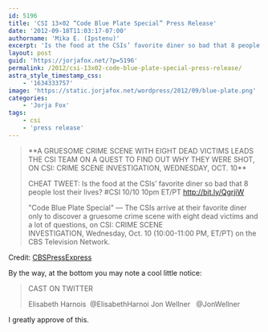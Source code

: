 ```yaml
---
id: 5196
title: 'CSI 13×02 “Code Blue Plate Special” Press Release'
date: '2012-09-18T11:03:17-07:00'
authorname: 'Mika E. (Ipstenu)'
excerpt: 'Is the food at the CSIs’ favorite diner so bad that 8 people lost their lives?'
layout: post
guid: 'https://jorjafox.net/?p=5196'
permalink: /2012/csi-13x02-code-blue-plate-special-press-release/
astra_style_timestamp_css:
    - '1634333757'
image: 'https://static.jorjafox.net/wordpress/2012/09/blue-plate.png'
categories:
    - 'Jorja Fox'
tags:
    - csi
    - 'press release'
---
```


<blockquote>**A GRUESOME CRIME SCENE WITH EIGHT DEAD VICTIMS LEADS THE CSI TEAM ON A QUEST TO FIND OUT WHY THEY WERE SHOT, ON CSI: CRIME SCENE INVESTIGATION, WEDNESDAY, OCT. 10**

CHEAT TWEET: Is the food at the CSIs’ favorite diner so bad that 8 people lost their lives? #CSI 10/10 10pm ET/PT http://bit.ly/QgrjiW

"Code Blue Plate Special" — The CSIs arrive at their favorite diner only to discover a gruesome crime scene with eight dead victims and a lot of questions, on CSI: CRIME SCENE INVESTIGATION, Wednesday, Oct. 10 (10:00-11:00 PM, ET/PT) on the CBS Television Network.</blockquote>
Credit: <a href="http://www.cbspressexpress.com/cbs-entertainment/releases/view?id=32949">CBSPressExpress</a>

By the way, at the bottom you may note a cool little notice:
<blockquote>CAST ON TWITTER

Elisabeth Harnois  @ElisabethHarnoi
Jon Wellner   @JonWellner</blockquote>
I greatly approve of this.
